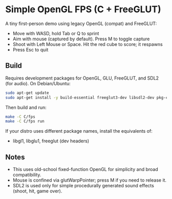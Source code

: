 # Simple OpenGL FPS (C + FreeGLUT)

A tiny first-person demo using legacy OpenGL (compat) and FreeGLUT:
- Move with WASD, hold Tab or Q to sprint
- Aim with mouse (captured by default). Press M to toggle capture
- Shoot with Left Mouse or Space. Hit the red cube to score; it respawns
- Press Esc to quit

## Build

Requires development packages for OpenGL, GLU, FreeGLUT, and SDL2 (for audio).
On Debian/Ubuntu:

```sh
sudo apt-get update
sudo apt-get install -y build-essential freeglut3-dev libsdl2-dev pkg-config
```

Then build and run:

```sh
make -C C/fps
make -C C/fps run
```

If your distro uses different package names, install the equivalents of:
- libgl1, libglu1, freeglut (dev headers)

## Notes
- This uses old-school fixed-function OpenGL for simplicity and broad compatibility.
- Mouse is confined via glutWarpPointer; press M if you need to release it.
- SDL2 is used only for simple procedurally generated sound effects (shoot, hit, game over).
